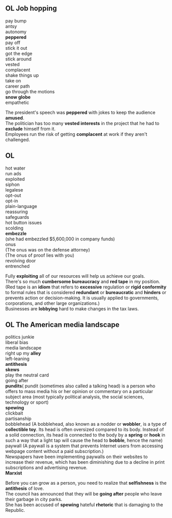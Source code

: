 
OL Job hopping  
------  
pay bump  
antsy  
autonomy  
**peppered**  
pay off  
stick it out  
got the edge  
stick around  
vested  
complacent  
shake things up  
take on  
career path  
go through the motions  
**snow globe**  
empathetic  
  
The president's speech was **peppered** with jokes to keep the audience **amused**.  
The politician has too many **vested interests** in the project that he had to **exclude** himself from it.  
Employees run the risk of getting **complacent** at work if they aren't challenged.  

OL  
------  
hot water  
run ads  
exploited  
siphon  
legalese  
opt-out  
opt-in  
plain-language  
reassuring  
safeguards  
hot button issues  
scolding  
**embezzle**  
(she had embezzled $5,600,000 in company funds)  
onus  
(The onus was on the defense attorney)  
(The onus of proof lies with you)  
revolving door  
entrenched  
  
Fully **exploiting** all of our resources will help us achieve our goals.  
There's so much **cumbersome bureaucracy** and **red tape** in my position.  
(Red tape is an **idiom** that refers to **excessive** regulation or **rigid conformity** to formal rules that is considered **redundant** or **bureaucratic** and **hinders** or prevents action or decision-making. It is usually applied to governments, corporations, and other large organizations.)  
Businesses are **lobbying** hard to make changes in the tax laws.  


OL The American media landscape  
-----  
politics junkie  
liberal bias  
media landscape  
right up my **alley**  
left-leaning  
**antithesis**  
**skews**  
play the neutral card  
going after  
**pundits**( pundit (sometimes also called a talking head) is a person who offers to mass media his or her opinion or commentary on a particular subject area (most typically political analysis, the social sciences, technology or sport)  
**spewing**  
clickbait  
partisanship  
bobblehead  (A bobblehead, also known as a nodder or **wobbler**, is a type of **collectible toy**. Its head is often oversized compared to its body. Instead of a solid connection, its head is connected to the body by a **spring** or **hook** in such a way that a light tap will cause the head to **bobble**, hence the name)  
paywall  (A paywall is a system that prevents Internet users from accessing webpage content without a paid subscription.)  
Newspapers have been implementing paywalls on their websites to increase their revenue, which has been diminishing due to a decline in print subscriptions and advertising revenue.  
**Marxist**  
   
Before you can grow as a person, you need to realize that **selfishness** is the **antithesis** of love.  
The council has announced that they will be **going after** people who leave their garbage in city parks.  
She has been accused of **spewing** hateful **rhetoric** that is damaging to the Republic.  


